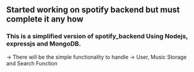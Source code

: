 ## Started working on spotify backend but must complete it any how

### This is a simplified version of spotify_backend Using Nodejs, expressjs and MongoDB.

-> There will be the simple functionality to handle 
-> User, Music Storage and Search Function
